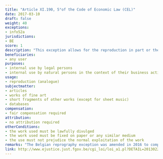 ```yaml
---
title: "Article XI.190, 5°of the Code of Economic Law (CEL)"
date: 2017-03-10
draft: false
weight: 40
exceptions:
- info52a
jurisdictions:
- BE
score: 1
description: "This exception allows for the reproduction in part or the whole of articles or works of fine art or short fragments of other works, fixed on paper or any similar medium, except for sheet music, where such reproduction is effected on paper or any similar medium, by the use of any kind of photographic technique or by some other process having similar effects, either by a legal person for internal use, or by a natural person for internal use in the context of their business activities, and provided that this does not prejudice the normal exploitation of the work." 
beneficiaries:
- any user
purposes: 
- internal use by legal persons
- internal use by natural persons in the context of their business activities
usage:
- reproduction (analogue)
subjectmatter:
- articles 
- works of fine art 
- short fragments of other works (except for sheet music)
- databases
compensation:
- fair compensation required
attribution: 
- no attribution required
otherConditions: 
- the work used must be lawfully divulged
- the work used must be fixed on paper or any similar medium
- the use must not prejudice the normal exploitation of the work
remarks: "The Belgian reprography exception was amended in 2016 to comply with the findings of the Court of Justice of the EU in the Reprobel case (C-572/13).<br /><br />The exception applies to databases (Art. XI.191 § 1, 1° CEL)."
link: http://www.ejustice.just.fgov.be/cgi_loi/loi_a1.pl?DETAIL=2013022819%2FF&caller=list&row_id=1&numero=1&rech=1&cn=2013022819&table_name=LOI&nm=2013A11134&la=F&chercher=t&dt=CODE+DE+DROIT+ECONOMIQUE&language=fr&fr=f&choix1=ET&choix2=ET&fromtab=loi_all&sql=dt+contains++%27CODE%27%2526+%27DE%27%2526+%27DROIT%27%2526+%27ECONOMIQUE%27and+actif+%3D+%27Y%27&tri=dd+AS+RANK+&trier=promulgation&imgcn.x=59&imgcn.y=7
---
```


